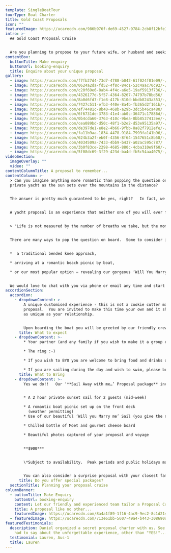 ```yaml
---
template: SingleBoatTour
tourType: Boat Charter
title: Gold Coast Proposals
icon: ""
featuredImage: https://ucarecdn.com/986b976f-de69-4527-9784-2cb8f12bfe15/-/preview/-/enhance/50/
intro: >-
  ## Gold Coast Proposal Cruise


  Are you planning to propose to your future wife, or husband and seeking out unique proposal ideas?   Firstly, congratulations, this is such an exciting time!!    Secondly, we are thrilled that you are here as we absolutely adore hosting proposals and are proud to offer one of the most beautiful ways to propose on the Gold Coast!
contentBox:
  buttonTitle: Make enquiry
  buttonUrl: booking-enquiry
  title: Enquire about your unique proposal
gallery:
  - image: https://ucarecdn.com/f7fb27d4-73d7-4788-b042-61f024f01e09/-/preview/-/enhance/50/
  - image: https://ucarecdn.com/0624a2da-fd52-4f8c-84c1-52c4aac70c92/-/preview/-/enhance/50/
  - image: https://ucarecdn.com/c20f69e6-8ab4-4f4c-a6e5-19af5913f736/-/preview/-/enhance/50/
  - image: https://ucarecdn.com/4326177d-5f57-4364-8267-74797b78bd56/
  - image: https://ucarecdn.com/8a0d6fd7-f1e8-417b-810d-bbdb8243a353/-/preview/-/enhance/50/
  - image: https://ucarecdn.com/7427c511-efb3-440e-8a4b-fb365d2f161b/-/preview/-/enhance/50/
  - image: https://ucarecdn.com/ef74481c-8b40-468b-a29b-3dc5b46ca480/
  - image: https://ucarecdn.com/6f6731de-3783-41e4-ab0c-36471c17886d/-/preview/-/enhance/50/
  - image: https://ucarecdn.com/0b4cda60-3763-410c-9bea-8bb8537413ee/-/preview/-/enhance/23/
  - image: https://ucarecdn.com/cea089bd-d50c-48f1-b2e2-d53e95135a97/-/preview/-/enhance/29/
  - image: https://ucarecdn.com/de397de1-e8e2-4b66-9fbb-8a82f7912efe/-/preview/-/enhance/20/
  - image: https://ucarecdn.com/fa11b9aa-1834-4478-9184-7993fa141b96/-/preview/-/enhance/17/
  - image: https://ucarecdn.com/624b3a2f-eb0f-4356-8f64-1547651c8b58/-/preview/-/enhance/50/
  - image: https://ucarecdn.com/4034509a-7433-4bb9-b437-a02ac595c787/
  - image: https://ucarecdn.com/3b0f83ce-2298-4685-880c-4cba310e9f60/-/preview/-/enhance/19/
  - image: https://ucarecdn.com/5f08dc69-3f29-423d-ba4d-fb5c54aa4075/-/preview/-/enhance/50/
videoSection:
  imageOverlay: ""
  video: ""
contentColumnTitle: A proposal to remember...
contentColumn: >-
  > Can you imagine anything more romantic than popping the question on your own
  private yacht as the sun sets over the mountains in the distance?   


  The answer is pretty much guaranteed to be yes, right?   In fact, we have a 100% success rate to date, so be sure to have that engagement ring at the ready...


  A yacht proposal is an experience that neither one of you will ever forget. Our beautiful waterways are the perfect backdrop for romance.  We invite you to sail away on your own private yacht, relaxing on the trampoline style foredeck, sipping champagne and nibbling on gourmet cheese platters to the sounds of your favourite tunes and the waves lapping beneath.   You may even be joined by the friendly bottle-nose dolphins who frequently ride the bow waves of our catamarans.  


  > "Life is not measured by the number of breaths we take, but the moments that take our breath away"


  There are many ways to pop the question on board.  Some to consider include;


  *  a traditional bended knee approach,

  * arriving at a romantic beach picnic by boat,

  * or our most popular option – revealing our gorgeous ‘Will You Marry Me’ Sail at sunset (the sail can be hoisted discretely by our onboard crew at just the right time.  


  We would love to chat with you via phone or email any time and start planning your perfect proposal which can be fully customised to your wishes.
accordionSection:
  accordion:
    - dropdownContent: >-
        A unique customised experience - this is not a cookie cutter marriage
        proposal.  You are invited to make this time your own and it should be
        as unique as your relationship.   


        Upon boarding the boat you will be greeted by our friendly crew who will adapt to your preference of their involvement on board.    We invite you to take a walk around the boat and find a place to chill out with a drink and enjoy the beautiful views and the sounds of the water.   When it comes time to pop the question should you have planned with our team in advance to use our beautiful 'will you marry me' sail simply give our skipper the nod and we will unfurl it at the perfect moment... often to the sounds of a favourite song you may have let us know about.
      title: What to expect
    - dropdownContent: >-
        * Your partner (and any family if you wish to make it a group event)

        * The ring :-)

        * If you wish to BYO you are welcome to bring food and drinks on board. We also provide fully catered packages

        * If you are sailing during the day and wish to swim, please bring towels
      title: What to Bring
    - dropdownContent: >-
        Yes we do!!   Our ‘**Sail Away with me…’ Proposal package** includes;


        * A 2 hour private sunset sail for 2 guests (mid-week)

        * A romantic boat picnic set up on the front deck
          (weather permitting)
        * Use of our beautiful ‘Will you Marry me’ Sail (you give the nod)

        * Chilled bottle of Moet and gourmet cheese board

        * Beautiful photos captured of your proposal and voyage


        **$900***


        \*Subject to availability.  Peak periods and public holidays may be excluded.  Weekends may be available on request, please enquire.  


        You can also consider a surprise proposal with your closest family and friends on board.  Please contact us for a quote for a customised private charter for larger groups.
      title: Do you offer special packages?
  sectionTitle: Planning your proposal cruise
columnBanner:
  - buttonTitle: Make Enquiry
    buttonUrl: booking-enquiry
    content: Let our friendly and experienced team tailor a Proposal Cruise to impress.
    title: A proposal like no other...
    featuredImage: https://ucarecdn.com/8a4a1f89-1f16-4ac9-9ec2-8c1d21465116/
  - featuredImage: https://ucarecdn.com/713e61bb-5607-49a4-b443-308690d6a0a4/-/preview/-/enhance/27/
featuredTestimonials:
  description: Daniel organized a secret proposal charter with us. See what Lauren
    had to say about the unforgettable experience, other than "YES!"...
  testimonial: Lauren, Aus-1
  title: Lauren
---
```

